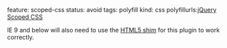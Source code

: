 feature: scoped-css
status: avoid
tags: polyfill
kind: css
polyfillurls:[jQuery Scoped CSS](https://github.com/thingsinjars/jQuery-Scoped-CSS-plugin)

IE 9 and below will also need to use the [HTML5 shim](http://code.google.com/p/html5shim/) for this plugin to work correctly.
